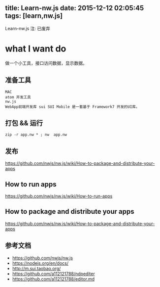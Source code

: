title: Learn-nw.js
date: 2015-12-12 02:05:45
tags: [learn,nw.js]
---

Learn-nw.js
注: 已废弃
<!--more-->

# what I want do
做一个小工具，接口访问数据，显示数据。
## 准备工具
    MAC
    atom 开发工具
    nw.js
    WebApp前端开发库 sui SUI Mobile 是一套基于 Framework7 开发的UI库。


## 打包 && 运行
    zip -r app.nw * ; nw  app.nw
## 发布
<https://github.com/nwjs/nw.js/wiki/How-to-package-and-distribute-your-apps>
## How to run apps
<https://github.com/nwjs/nw.js/wiki/How-to-run-apps>

## How to package and distribute your apps
<https://github.com/nwjs/nw.js/wiki/How-to-package-and-distribute-your-apps>

## 参考文档
* <https://github.com/nwjs/nw.js>
* <https://nodejs.org/en/docs/>
* <http://m.sui.taobao.org/>
* <https://github.com/a112121788/ndpediter>
* <https://github.com/a112121788/editor.md>